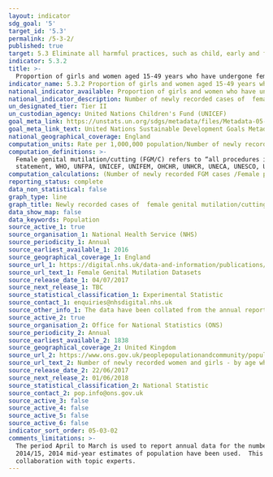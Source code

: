 ```yaml
---
layout: indicator
sdg_goal: '5'
target_id: '5.3'
permalink: /5-3-2/
published: true
target: 5.3 Eliminate all harmful practices, such as child, early and forced marriage and female genital mutilation
indicator: 5.3.2
title: >-
  Proportion of girls and women aged 15-49 years who have undergone female genital mutilation/cutting, by age
indicator_name: 5.3.2 Proportion of girls and women aged 15-49 years who have undergone female genital mutilation/cutting, by age
national_indicator_available: Proportion of girls and women who have undergone female genital mutilation/cutting by age at which mutilation/cutting occurred. 
national_indicator_description: Number of newly recorded cases of  female genital mutilation/cutting per 1,000,000 population
un_designated_tier: Tier II
un_custodian_agency: United Nations Children's Fund (UNICEF)
goal_meta_link: https://unstats.un.org/sdgs/metadata/files/Metadata-05-03-02.pdf
goal_meta_link_text: United Nations Sustainable Development Goals Metadata (PDF 206 KB)
national_geographical_coverage: England
computation_units: Rate per 1,000,000 population/Number of newly recorded cases
computation_definitions: >-
  Female genital mutilation/cutting (FGM/C) refers to “all procedures involving partial or total removal of the female external genitalia or other injury to the female genital organs for non-medical reasons" (World Health Organization, Eliminating Female Genital Mutilation - An interagency
  statement, WHO, UNFPA, UNICEF, UNIFEM, OHCHR, UNHCR, UNECA, UNESCO, UNDP, UNAIDS, WHO, Geneva, 2008, p.4).
computation_calculations: (Number of newly recorded FGM cases /Female population) * 1,000,000
reporting_status: complete
data_non_statistical: false
graph_type: line
graph_title: Newly recorded cases of  female genital mutilation/cutting per 1,000,000 population
data_show_map: false
data_keywords: Population
source_active_1: true
source_organisation_1: National Health Service (NHS)
source_periodicity_1: Annual
source_earliest_available_1: 2016
source_geographical_coverage_1: England
source_url_1: https://digital.nhs.uk/data-and-information/publications/statistical/female-genital-mutilation
source_url_text_1: Female Genital Mutilation Datasets
source_release_date_1: 04/07/2017
source_next_release_1: TBC
source_statistical_classification_1: Experimental Statistic 
source_contact_1: enquiries@nhsdigital.nhs.uk
source_other_info_1: The data have been collated from the annual reports/the reports covering the period April to March.  
source_active_2: true
source_organisation_2: Office for National Statistics (ONS)
source_periodicity_2: Annual
source_earliest_available_2: 1838
source_geographical_coverage_2: United Kingdom
source_url_2: https://www.ons.gov.uk/peoplepopulationandcommunity/populationandmigration/populationestimates/datasets/populationestimatesforukenglandandwalesscotlandandnorthernireland
source_url_text_2: Number of newly recorded women and girls - by age when FGM was carried out and commissioning region
source_release_date_2: 22/06/2017
source_next_release_2: 01/06/2018
source_statistical_classification_2: National Statistic
source_contact_2: pop.info@ons.gov.uk
source_active_3: false
source_active_4: false
source_active_5: false
source_active_6: false
indicator_sort_order: 05-03-02
comments_limitations: >-
  The period April to March is used to report annual data for the number of new cases of FGM in England.  In order to create a rate per 1,000,000 population, mid-year estimates have been used from the year that covers the majority of the FGM reporting year; i.e. for the FGM reporting year
  2014/15, 2014 mid-year estimates of population have been used.  This indicator is being used as an approximation of the UN SDG Indicator. Where possible, we will work to identify or develop UK data to meet the global indicator specification. This indicator has not been identified in
  collaboration with topic experts.
---
```

